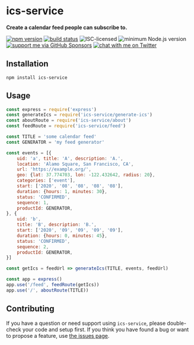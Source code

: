 # ics-service

**Create a calendar feed people can subscribe to.**

[![npm version](https://img.shields.io/npm/v/ics-service.svg)](https://www.npmjs.com/package/ics-service)
[![build status](https://api.travis-ci.org/derhuerst/ics-service.svg?branch=master)](https://travis-ci.org/derhuerst/ics-service)
![ISC-licensed](https://img.shields.io/github/license/derhuerst/ics-service.svg)
![minimum Node.js version](https://img.shields.io/node/v/ics-service.svg)
[![support me via GitHub Sponsors](https://img.shields.io/badge/support%20me-donate-fa7664.svg)](https://github.com/sponsors/derhuerst)
[![chat with me on Twitter](https://img.shields.io/badge/chat%20with%20me-on%20Twitter-1da1f2.svg)](https://twitter.com/derhuerst)


## Installation

```shell
npm install ics-service
```


## Usage

```js
const express = require('express')
const generateIcs = require('ics-service/generate-ics')
const aboutRoute = require('ics-service/about')
const feedRoute = require('ics-service/feed')

const TITLE = 'some calendar feed'
const GENERATOR = 'my feed generator'

const events = [{
	uid: 'a', title: 'A', description: 'A.',
	location: 'Alamo Square, San Francisco, CA',
	url: 'https://example.org/',
	geo: {lat: 37.774703, lon: -122.432642, radius: 20},
	categories: ['event'],
	start: ['2020', '08', '08', '08', '08'],
	duration: {hours: 1, minutes: 30},
	status: 'CONFIRMED',
	sequence: 1,
	productId: GENERATOR,
}, {
	uid: 'b',
	title: 'B', description: 'B.',
	start: ['2020', '09', '09', '09', '09'],
	duration: {hours: 0, minutes: 45},
	status: 'CONFIRMED',
	sequence: 2,
	productId: GENERATOR,
}]

const getIcs = feedUrl => generateIcs(TITLE, events, feedUrl)

const app = express()
app.use('/feed', feedRoute(getIcs))
app.use('/', aboutRoute(TITLE))
```


## Contributing

If you have a question or need support using `ics-service`, please double-check your code and setup first. If you think you have found a bug or want to propose a feature, use [the issues page](https://github.com/derhuerst/ics-service/issues).
